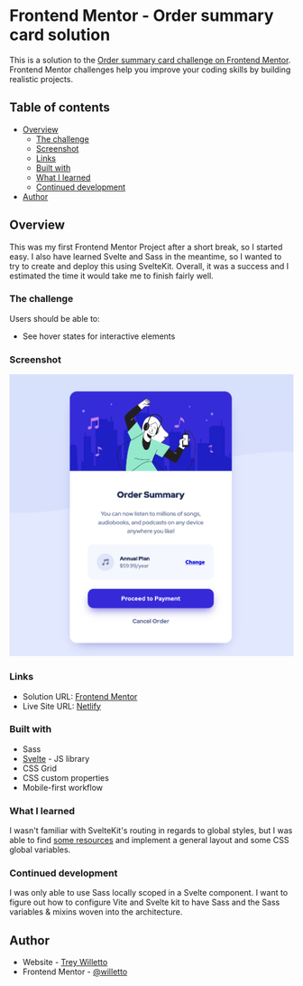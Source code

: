 # Frontend Mentor - Order summary card solution

This is a solution to the [Order summary card challenge on Frontend Mentor](https://www.frontendmentor.io/challenges/order-summary-component-QlPmajDUj). Frontend Mentor challenges help you improve your coding skills by building realistic projects.

## Table of contents

- [Overview](#overview)
  - [The challenge](#the-challenge)
  - [Screenshot](#screenshot)
  - [Links](#links)
  - [Built with](#built-with)
  - [What I learned](#what-i-learned)
  - [Continued development](#continued-development)
- [Author](#author)

## Overview

This was my first Frontend Mentor Project after a short break, so I started easy. I also have learned Svelte and Sass in the meantime, so I wanted to try to create and deploy this using SvelteKit. Overall, it was a success and I estimated the time it would take me to finish fairly well.

### The challenge

Users should be able to:

- See hover states for interactive elements

### Screenshot

![](./static/desktop.png)

### Links

- Solution URL: [Frontend Mentor](https://www.frontendmentor.io/solutions/order-summary-component-yk64SLhm9f)
- Live Site URL: [Netlify](https://willetto-order-summary.netlify.app/)

### Built with

- Sass
- [Svelte](https://svelte.dev/) - JS library
- CSS Grid
- CSS custom properties
- Mobile-first workflow

### What I learned

I wasn't familiar with SvelteKit's routing in regards to global styles, but I was able to find [some resources](https://joyofcode.xyz/global-styles-in-sveltekit) and implement a general layout and some CSS global variables.

### Continued development

I was only able to use Sass locally scoped in a Svelte component. I want to figure out how to configure Vite and Svelte kit to have Sass and the Sass variables & mixins woven into the architecture.

## Author

- Website - [Trey Willetto](https://www.treywilletto.com)
- Frontend Mentor - [@willetto](https://www.frontendmentor.io/profile/willetto)
